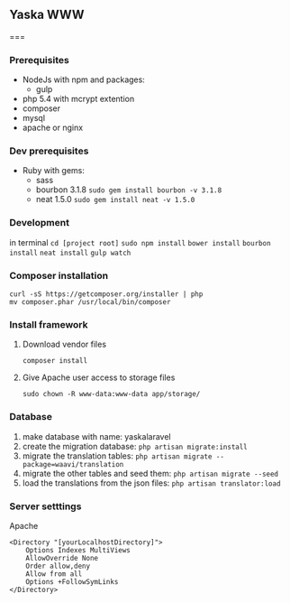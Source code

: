 ## Yaska WWW
===

### Prerequisites

* NodeJs with npm and packages:
	* gulp
* php 5.4 with mcrypt extention
* composer
* mysql
* apache or nginx

### Dev prerequisites

* Ruby with gems:
	* sass
	* bourbon 3.1.8
	`sudo gem install bourbon -v 3.1.8`
	* neat 1.5.0
	`sudo gem install neat -v 1.5.0`
	
### Development

in terminal
`cd [project root]`
`sudo npm install`
`bower install`
`bourbon install`
`neat install`
`gulp watch`

### Composer installation

```
curl -sS https://getcomposer.org/installer | php
mv composer.phar /usr/local/bin/composer
```

### Install framework 

1. Download vendor files

	`composer install`

2. Give Apache user access to storage files

	`sudo chown -R www-data:www-data app/storage/`


### Database

1. make database with name: yaskalaravel
2. create the migration database: `php artisan migrate:install`
3. migrate the translation tables: `php artisan migrate --package=waavi/translation`
4. migrate the other tables and seed them: `php artisan migrate --seed`
5. load the translations from the json files: `php artisan translator:load`

### Server setttings

Apache
```
<Directory "[yourLocalhostDirectory]">
    Options Indexes MultiViews
    AllowOverride None
    Order allow,deny
    Allow from all
    Options +FollowSymLinks
</Directory>
```
